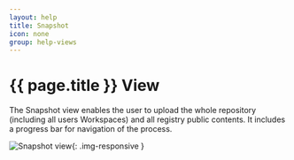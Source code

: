 ```yaml
---
layout: help
title: Snapshot
icon: none
group: help-views
---
```


{{ page.title }} View
===

The Snapshot view enables the user to upload the whole repository (including all users Workspaces) and all registry public contents. It includes a progress bar for navigation of the process.

![Snapshot view](images/ide_view_snapshot.png){: .img-responsive }


